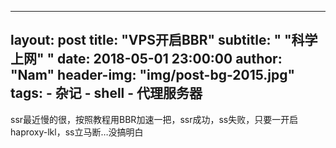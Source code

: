 
---
layout: post
title: "VPS开启BBR"
subtitle: " \"科学上网\" "
date: 2018-05-01 23:00:00
author: "Nam"
header-img: "img/post-bg-2015.jpg"
tags:
    - 杂记
    - shell
    - 代理服务器
---
ssr最近慢的很，按照教程用BBR加速一把，ssr成功，ss失败，只要一开启haproxy-lkl，ss立马断…没搞明白
